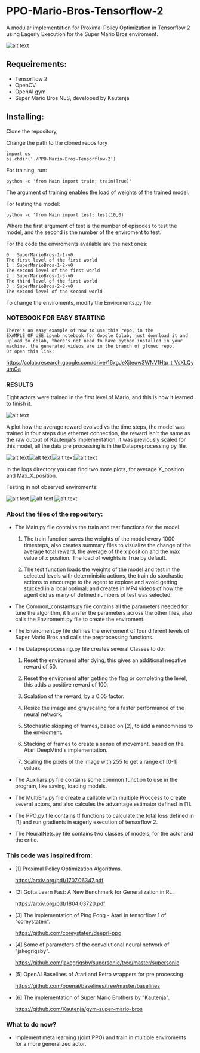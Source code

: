 # PPO-Mario-Bros-Tensorflow-2
A modular implementation for Proximal Policy Optimization in Tensorflow 2 using Eagerly Execution for the Super Mario Bros enviroment.

![alt text](https://github.com/vcadillog/PPO-Mario-Bros-Tensorflow-2/blob/master/images/SI_3DSVC_SuperMarioBros_image1600w.jpg)
## Requeirements:
- Tensorflow 2
- OpenCV
- OpenAI gym
- Super Mario Bros NES, developed by Kautenja

## Installing:
Clone the repository,

Change the path to the cloned repository

```
import os
os.chdir('./PPO-Mario-Bros-Tensorflow-2')
```

For training, run:
```
python -c 'from Main import train; train(True)'
```
The argument of training enables the load of weights of the trained model.

For testing the model:
```
python -c 'from Main import test; test(10,0)'
```

Where the first argument of test is the number of episodes to test the model, and the second is the number of the enviroment to test.

For the code the enviroments available are the next ones:
```
0 : SuperMarioBros-1-1-v0
The first level of the first world
1 : SuperMarioBros-1-2-v0 
The second level of the first world
2 : SuperMarioBros-1-3-v0
The third level of the first world
3 : SuperMarioBros-2-2-v0
The second level of the second world
```

To change the enviroments, modify the Enviroments.py file.

### NOTEBOOK FOR EASY STARTING 

```
There's an easy example of how to use this repo, in the EXAMPLE_OF_USE.ipynb notebook for Google Colab, just download it and upload to colab, there's not need to have python installed in your machine, the generated videos are in the branch of gloned repo.
Or open this link:
```

https://colab.research.google.com/drive/16xgJeXjteuw3WNVfHtp_t_VsXLQyumGa


### RESULTS


Eight actors were trained in the first level of Mario, and this is how it learned to finish it.

![alt text](https://github.com/vcadillog/PPO-Mario-Bros-Tensorflow-2/blob/master/images/mario.gif)

A plot how the average reward evolved vs the time steps, the model was trained in four steps due ethernet connection, the reward isn't the same as the raw output of Kautenja's implementation, it was previously scaled for this model, all the data pre processing is in the Datapreprocessing.py file.

![alt text](https://github.com/vcadillog/PPO-Mario-Bros-Tensorflow-2/blob/master/images/log1.PNG)![alt text](https://github.com/vcadillog/PPO-Mario-Bros-Tensorflow-2/blob/master/images/log2.PNG)![alt text](https://github.com/vcadillog/PPO-Mario-Bros-Tensorflow-2/blob/master/images/log3.PNG)![alt text](https://github.com/vcadillog/PPO-Mario-Bros-Tensorflow-2/blob/master/images/log4.PNG)

In the logs directory you can find two more plots, for average X_position and Max_X_position. 

Testing in not observed enviroments:

![alt text](https://github.com/vcadillog/PPO-Mario-Bros-Tensorflow-2/blob/master/images/test_2.gif) ![alt text](https://github.com/vcadillog/PPO-Mario-Bros-Tensorflow-2/blob/master/images/test_3.gif) ![alt text](https://github.com/vcadillog/PPO-Mario-Bros-Tensorflow-2/blob/master/images/test_4.gif)

### About the files of the repository:

* The Main.py file contains the train and test functions for the model.
    1. The train function saves the weights of the model every 1000 timesteps, also creates summary files to visualize the change of the average total reward, the average of the x position and the max value of x position. The load of weights is True by default.
    
    2. The test function loads the weights of the model and test in the selected levels with deterministic actions, the train do stochastic actions to encourage to the agent to explore and avoid getting stucked in a local optimal; and creates in MP4 videos of how the agent did as many of defined numbers of test was selected.

* The Common_constants.py file contains all the parameters needed for tune the algorithm, it transfer the parameters across the other files, also calls the Enviroment.py file to create the enviroment.

* The Enviroment.py file defines the enviroment of four diferent levels of Super Mario Bros and calls the preprocessing functions.

* The Datapreprocessing.py file creates several Classes to do:  
    
    1. Reset the enviroment after dying, this gives an additional negative reward of 50.
    
    2. Reset the enviroment after getting the flag or completing the level, this adds a positive reward of 100.
    
    3. Scalation of the reward, by a 0.05 factor.
    
    4. Resize the image and grayscaling for a faster performance of the neural network.
    
    5. Stochastic skipping of frames, based on [2], to add a randomness to the enviroment.
    
    6. Stacking of frames to create a sense of movement, based on the Atari DeepMind's implementation.
    
    7. Scaling the pixels of the image with 255 to get a range of [0-1] values. 
    
* The Auxiliars.py file contains some common function to use in the program, like saving, loading models.

* The MultiEnv.py file create a callable with multiple Proccess to create several actors, and also calcules the advantage estimator defined in [1].

* The PPO.py file contains tf functions to calculate the total loss defined in [1] and run gradients in eagerly execution of tensorflow 2.

* The NeuralNets.py file contains two classes of models, for the actor and the critic.
  

### This code was inspired from:

* [1] Proximal Policy Optimization Algorithms. 

  https://arxiv.org/pdf/1707.06347.pdf

* [2] Gotta Learn Fast: A New Benchmark for Generalization in RL.

  https://arxiv.org/pdf/1804.03720.pdf
 
* [3] The implementation of Ping Pong - Atari in tensorflow 1 of "coreystaten".

  https://github.com/coreystaten/deeprl-ppo
  
* [4] Some of parameters of the convolutional neural network of "jakegrigsby".

  https://github.com/jakegrigsby/supersonic/tree/master/supersonic

* [5] OpenAI Baselines of Atari and Retro wrappers for pre processing.

  https://github.com/openai/baselines/tree/master/baselines
  
* [6] The implementation of Super Mario Brothers by "Kautenja".

  https://github.com/Kautenja/gym-super-mario-bros
 
### What to do now?
* Implement meta learning (joint PPO) and train in multiple enviroments for a more generalized actor.
